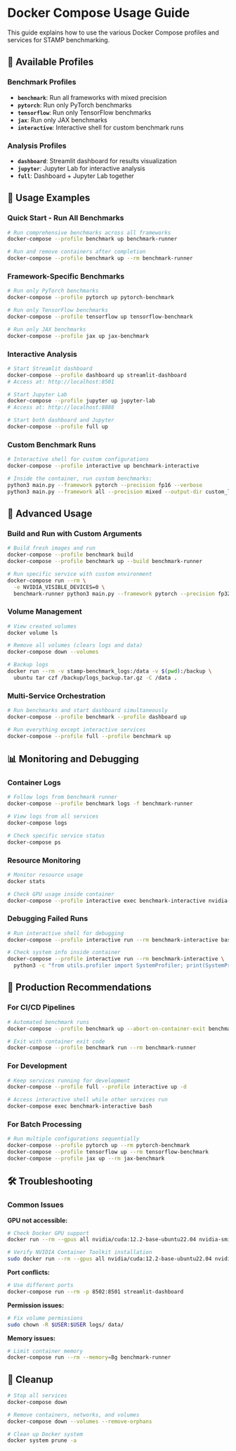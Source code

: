 # Docker Compose Usage Guide

This guide explains how to use the various Docker Compose profiles and services for STAMP benchmarking.

## 🐳 Available Profiles

### Benchmark Profiles
- **`benchmark`**: Run all frameworks with mixed precision
- **`pytorch`**: Run only PyTorch benchmarks
- **`tensorflow`**: Run only TensorFlow benchmarks  
- **`jax`**: Run only JAX benchmarks
- **`interactive`**: Interactive shell for custom benchmark runs

### Analysis Profiles
- **`dashboard`**: Streamlit dashboard for results visualization
- **`jupyter`**: Jupyter Lab for interactive analysis
- **`full`**: Dashboard + Jupyter Lab together

## 🚀 Usage Examples

### Quick Start - Run All Benchmarks
```bash
# Run comprehensive benchmarks across all frameworks
docker-compose --profile benchmark up benchmark-runner

# Run and remove containers after completion
docker-compose --profile benchmark up --rm benchmark-runner
```

### Framework-Specific Benchmarks
```bash
# Run only PyTorch benchmarks
docker-compose --profile pytorch up pytorch-benchmark

# Run only TensorFlow benchmarks  
docker-compose --profile tensorflow up tensorflow-benchmark

# Run only JAX benchmarks
docker-compose --profile jax up jax-benchmark
```

### Interactive Analysis
```bash
# Start Streamlit dashboard
docker-compose --profile dashboard up streamlit-dashboard
# Access at: http://localhost:8501

# Start Jupyter Lab
docker-compose --profile jupyter up jupyter-lab
# Access at: http://localhost:8888

# Start both dashboard and Jupyter
docker-compose --profile full up
```

### Custom Benchmark Runs
```bash
# Interactive shell for custom configurations
docker-compose --profile interactive up benchmark-interactive

# Inside the container, run custom benchmarks:
python3 main.py --framework pytorch --precision fp16 --verbose
python3 main.py --framework all --precision mixed --output-dir custom_logs
```

## 🔧 Advanced Usage

### Build and Run with Custom Arguments
```bash
# Build fresh images and run
docker-compose --profile benchmark build
docker-compose --profile benchmark up --build benchmark-runner

# Run specific service with custom environment
docker-compose run --rm \
  -e NVIDIA_VISIBLE_DEVICES=0 \
  benchmark-runner python3 main.py --framework pytorch --precision fp32
```

### Volume Management
```bash
# View created volumes
docker volume ls

# Remove all volumes (clears logs and data)
docker-compose down --volumes

# Backup logs
docker run --rm -v stamp-benchmark_logs:/data -v $(pwd):/backup \
  ubuntu tar czf /backup/logs_backup.tar.gz -C /data .
```

### Multi-Service Orchestration
```bash
# Run benchmarks and start dashboard simultaneously
docker-compose --profile benchmark --profile dashboard up

# Run everything except interactive services
docker-compose --profile full --profile benchmark up
```

## 📊 Monitoring and Debugging

### Container Logs
```bash
# Follow logs from benchmark runner
docker-compose --profile benchmark logs -f benchmark-runner

# View logs from all services
docker-compose logs

# Check specific service status
docker-compose ps
```

### Resource Monitoring
```bash
# Monitor resource usage
docker stats

# Check GPU usage inside container
docker-compose --profile interactive exec benchmark-interactive nvidia-smi
```

### Debugging Failed Runs
```bash
# Run interactive shell for debugging
docker-compose --profile interactive run --rm benchmark-interactive bash

# Check system info inside container
docker-compose --profile interactive run --rm benchmark-interactive \
  python3 -c "from utils.profiler import SystemProfiler; print(SystemProfiler.get_quick_stats())"
```

## 🎯 Production Recommendations

### For CI/CD Pipelines
```bash
# Automated benchmark runs
docker-compose --profile benchmark up --abort-on-container-exit benchmark-runner

# Exit with container exit code
docker-compose --profile benchmark run --rm benchmark-runner
```

### For Development
```bash
# Keep services running for development
docker-compose --profile full --profile interactive up -d

# Access interactive shell while other services run
docker-compose exec benchmark-interactive bash
```

### For Batch Processing
```bash
# Run multiple configurations sequentially
docker-compose --profile pytorch up --rm pytorch-benchmark
docker-compose --profile tensorflow up --rm tensorflow-benchmark
docker-compose --profile jax up --rm jax-benchmark
```

## 🛠️ Troubleshooting

### Common Issues

**GPU not accessible:**
```bash
# Check Docker GPU support
docker run --rm --gpus all nvidia/cuda:12.2-base-ubuntu22.04 nvidia-smi

# Verify NVIDIA Container Toolkit installation
sudo docker run --rm --gpus all nvidia/cuda:12.2-base-ubuntu22.04 nvidia-smi
```

**Port conflicts:**
```bash
# Use different ports
docker-compose run --rm -p 8502:8501 streamlit-dashboard
```

**Permission issues:**
```bash
# Fix volume permissions
sudo chown -R $USER:$USER logs/ data/
```

**Memory issues:**
```bash
# Limit container memory
docker-compose run --rm --memory=8g benchmark-runner
```

## 🔄 Cleanup

```bash
# Stop all services
docker-compose down

# Remove containers, networks, and volumes
docker-compose down --volumes --remove-orphans

# Clean up Docker system
docker system prune -a
```
